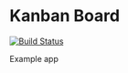 # Kanban Board

[![Build Status](https://travis-ci.com/DiogoDoreto/kanban-mithril.svg?branch=master)](https://travis-ci.com/DiogoDoreto/kanban-mithril)

Example app
